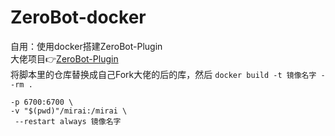 # ZeroBot-docker
自用：使用docker搭建ZeroBot-Plugin  
大佬项目👉[ZeroBot-Plugin](https://github.com/FloatTech/ZeroBot-Plugin)  
将脚本里的仓库替换成自己Fork大佬的后的库，然后 `docker build -t 镜像名字 --rm .`  
  
```docker run -itd --name 镜像名字 \  
-p 6700:6700 \  
-v "$(pwd)"/mirai:/mirai \  
 --restart always 镜像名字
 ```
